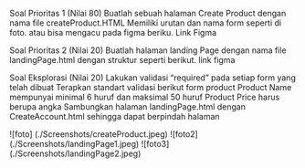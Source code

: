 Soal Prioritas 1 (Nilai 80)
Buatlah sebuah halaman Create Product dengan nama file createProduct.HTML
Memiliki urutan dan nama form seperti di foto. atau bisa mengacu pada figma beriku. Link Figma


Soal Prioritas 2 (Nilai 20)
Buatlah halaman landing Page dengan nama file landingPage.html dengan struktur seperti berikut. link figma

Soal Eksplorasi (Nilai 20)
Lakukan validasi “required” pada setiap form yang telah dibuat
Terapkan standart validasi berikut
form product Product Name mempunyai minimal 6 huruf dan maksimal 50 huruf
Product Price harus berupa angka
Sambungkan halaman landingPage.html dengan CreateAccount.html sehingga dapat berpindah halaman

![foto] (./Screenshots/createProduct.jpeg)
![foto2] (./Screenshots/landingPage1.jpeg)
![foto3] (./Screenshots/landingPage2.jpeg)